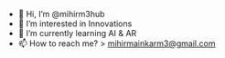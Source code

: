 - 👋 Hi, I’m @mihirm3hub
- 👀 I’m interested in Innovations
- 🌱 I’m currently learning AI & AR
- 📫 How to reach me? > mihirmainkarm3@gmail.com

<!---
mihirm3hub/mihirm3hub is a ✨ special ✨ repository because its `README.md` (this file) appears on your GitHub profile.
You can click the Preview link to take a look at your changes.
--->
